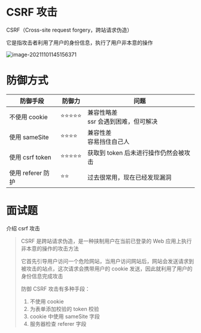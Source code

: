 # CSRF 攻击

CSRF（Cross-site request forgery，跨站请求伪造）

它是指攻击者利用了用户的身份信息，执行了用户非本意的操作

![image-20211101145156371](http://mdrs.yuanjin.tech/img/20211101145156.png)

# 防御方式

| 防御手段 | 防御力 | 问题 |
| --- | --- | --- |
| 不使用 cookie | ⭐️⭐️⭐️⭐️⭐️ | 兼容性略差<br />ssr 会遇到困难，但可解决 |
| 使用 sameSite | ⭐️⭐️⭐️⭐️ | 兼容性差<br />容易挡住自己人 |
| 使用 csrf token | ⭐️⭐️⭐️⭐️⭐️ | 获取到 token 后未进行操作仍然会被攻击 |
| 使用 referer 防护 | ⭐️⭐️ | 过去很常用，现在已经发现漏洞 |

# 面试题

介绍 csrf 攻击

> CSRF 是跨站请求伪造，是一种挟制用户在当前已登录的 Web 应用上执行非本意的操作的攻击方法
>
> 它首先引导用户访问一个危险网站，当用户访问网站后，网站会发送请求到被攻击的站点，这次请求会携带用户的 cookie 发送，因此就利用了用户的身份信息完成攻击
>
> 防御 CSRF 攻击有多种手段：
>
> 1. 不使用 cookie
> 2. 为表单添加校验的 token 校验
> 3. cookie 中使用 sameSite 字段
> 4. 服务器检查 referer 字段
